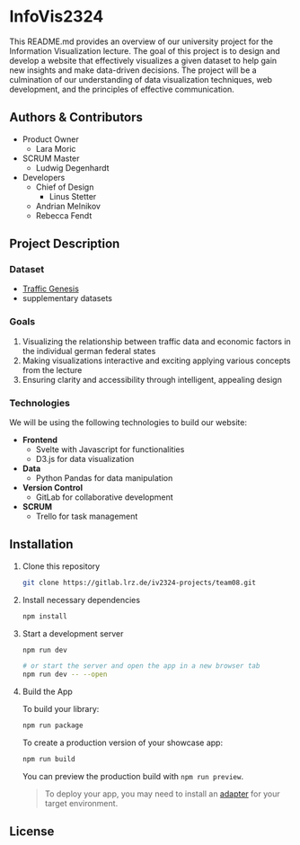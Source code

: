 # InfoVis2324

This README.md provides an overview of our university project for the Information Visualization lecture. The goal of this project is to design and develop a website that effectively visualizes a given dataset to help gain new insights and make data-driven decisions. The project will be a culmination of our understanding of data visualization techniques, web development, and the principles of effective communication.

## Authors & Contributors

- Product Owner
    - Lara Moric
- SCRUM Master
    - Ludwig Degenhardt
- Developers
  - Chief of Design
    - Linus Stetter
  - Andrian Melnikov
  - Rebecca Fendt
    

## Project Description

### Dataset

- [Traffic Genesis](https://www-genesis.destatis.de/genesis//online?operation=table&code=46181-0015&bypass=true&levelindex=0&levelid=1697718366080#abreadcrumb)
- supplementary datasets

### Goals

1. Visualizing the relationship between traffic data and economic factors in the individual german federal states
2. Making visualizations interactive and exciting applying various concepts from the lecture
3. Ensuring clarity and accessibility through intelligent, appealing design

### Technologies

We will be using the following technologies to build our website:

- **Frontend**
    - Svelte with Javascript for functionalities
    - D3.js for data visualization
- **Data**
  - Python Pandas for data manipulation
- **Version Control**
    - GitLab for collaborative development
- **SCRUM**
    - Trello for task management

## Installation

1. Clone this repository

    ```bash
    git clone https://gitlab.lrz.de/iv2324-projects/team08.git
    ```

2. Install necessary dependencies

    ```bash
    npm install
    ```

3. Start a development server

    ```bash
    npm run dev

    # or start the server and open the app in a new browser tab
    npm run dev -- --open
    ```

4. Build the App

    To build your library:

    ```bash
    npm run package
    ```

    To create a production version of your showcase app:

    ```bash
    npm run build
    ```

    You can preview the production build with `npm run preview`.

    > To deploy your app, you may need to install an [adapter](https://kit.svelte.dev/docs/adapters) for your target environment.

## License

